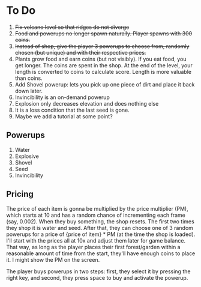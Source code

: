 # To Do
1. ~~Fix volcano level so that ridges do not diverge~~
2. ~~Food and powerups no longer spawn naturally. Player spawns with 300 coins.~~
3. ~~Instead of shop, give the player 3 powerups to choose from, randomly chosen (but unique) and with their respective prices.~~
4. Plants grow food and earn coins (but not visibly). If you eat food, you get longer. The coins are spent in the shop. At the end of the level, your length is converted to coins to calculate score. Length is more valuable than coins.
5. Add Shovel powerup: lets you pick up one piece of dirt and place it back down later.
6. Invincibility is an on-demand powerup
7. Explosion only decreases elevation and does nothing else
8. It is a loss condition that the last seed is gone.
9. Maybe we add a tutorial at some point?

## Powerups
1. Water
2. Explosive
3. Shovel
4. Seed
5. Invincibility

## Pricing
The price of each item is gonna be multiplied by the price multiplier (PM), which starts at 10 and has a random chance of incrementing each frame (say, 0.002). When they buy something, the shop resets. The first two times they shop it is water and seed. After that, they can choose one of 3 random powerups for a price of {price of item} * PM (at the time the shop is loaded). I'll start with the prices all at 10x and adjust them later for game balance. That way, as long as the player places their first forest/garden within a reasonable amount of time from the start, they'll have enough coins to place it. I might show the PM on the screen.

The player buys powerups in two steps: first, they select it by pressing the right key, and second, they press space to buy and activate the powerup.